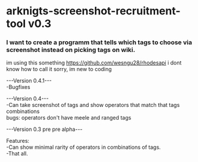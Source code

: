 # arknigts-screenshot-recruitment-tool v0.3
### I want to create a programm that tells which tags to choose via screenshot instead on picking tags on wiki.
im using this something https://github.com/wesngu28/rhodesapi i dont know how to call it sorry, im new to coding
  

---Version 0.4.1---  
-Bugfixes  


---Version 0.4---  
-Can take screenshot of tags and show operators that match that tags combinations  
bugs: operators don't have meele and ranged tags  
  
---Version 0.3 pre pre alpha---  

Features:  
-Can show minimal rarity of operators in combinations of tags.  
-That all.  
 
